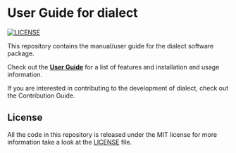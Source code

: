 # User Guide for dialect

[![LICENSE](https://img.shields.io/github/license/dialect-rs/manual.svg)](LICENSE)

This repository contains the manual/user guide for the dialect software package. 

Check out the **[User Guide]** for a list of features and installation and usage information.

If you are interested in contributing to the development of dialect, check out the Contribution Guide.

## License

All the code in this repository is released under the MIT license for more information take a look at the [LICENSE] file.

[User Guide]: https://dialect-rs.github.io/manual/
[LICENSE]: https://github.com/dialect-rs/manual/blob/main/LICENSE


